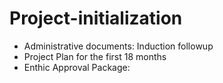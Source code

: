 # Project-initialization
- Administrative documents: Induction followup
- Project Plan for the first 18 months
- Enthic Approval Package:
